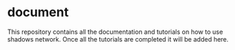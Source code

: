 # document
This repository contains all the documentation and tutorials on how to use shadows network. Once all the tutorials are completed it will be added here.

